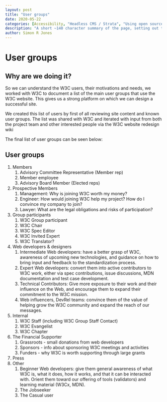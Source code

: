 ```yaml
---
layout: post
title: "User groups"
date: 2020-05-22
categories: [Accessibility, "Headless CMS / Strata", "Using open source applications", Translations, Security, Code]
description: "A short ~140 character summary of the page, setting out the premise it will deliver."
author: Simon R Jones
---
```

# User groups
 
## Why are we doing it?

So we can understand the W3C users, their motivations and needs, we worked with W3C to document a list of the main user groups that use the W3C website. This gives us a strong platform on which we can design a successful site.
 
We created this list of users by first of all reviewing site content and known user groups. The list was shared with W3C and iterated with input from both the project team and other interested people via the W3C website redesign wiki 
 
The final list of user groups can be seen below:
 
## User groups

1. Members 
    1. Advisory Committee Representative (Member rep)
    2. Member employee
    3. Advisory Board Member (Elected reps)
2. Prospective Members 
    1. Management: Why is joining W3C worth my money?
    2. Engineer: How would joining W3C help my project? How do I convince my company to join?
    3. Lawyer: What are the legal obligations and risks of participation?
3. Group participants 
    1. W3C Group participant
    2. W3C Chair
    3. W3C Spec Editor
    4. W3C Invited Expert
    5. W3C Translator?
4. Web developers & designers 
    1. Intermediate Web developers: have a better grasp of W3C, awareness of upcoming new technologies, and guidance on how to bring input and feedback to the standardization process.
    2. Expert Web developers: convert them into active contributors to W3C work, either via spec contributions, issue discussions, MDN documentation and test case development.
    3. Technical Contributors: Give more exposure to their work and their influence on the Web, and encourage them to expand their commitment to the W3C mission.
    4. Web influencers, DevRel teams: convince them of the value of helping grow the W3C community and expand the reach of our messages.
5. Internal 
    1. W3C Staff (including W3C Group Staff Contact)
    2. W3C Evangelist
    3. W3C Chapter
6. The Financial Supporter 
    1. Grassroots - small donations from web developers
    2. Sponsors - info about sponsoring W3C meetings and activities
    3. Funders - why W3C is worth supporting through large grants
7. Press
8. Other 
    1. Beginner Web developers: give them general awareness of what W3C is, what it does, how it works, and that it can be interacted with. Orient them toward our offering of tools (validators) and learning material (W3Cx, MDN).
    2. The Jobseeker
    3. The Casual user

